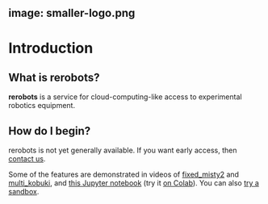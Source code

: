 image: smaller-logo.png
---

# Introduction

## What is rerobots?

**rerobots** is a service for cloud-computing-like access to experimental
robotics equipment.

## How do I begin?

rerobots is not yet generally available. If you want early access, then [contact
us](https://rerobots.net/contact).

Some of the features are demonstrated in videos of [fixed_misty2](https://vimeo.com/440801712) and [multi_kobuki](https://vimeo.com/465989844),
and [this Jupyter notebook](https://github.com/rerobots/examples/blob/master/handmotion.ipynb) (try it [on Colab](https://colab.research.google.com/github/rerobots/examples/blob/master/handmotion.ipynb)).
You can also [try a sandbox](https://rerobots.net/sandbox).
